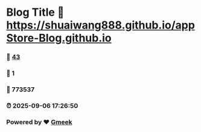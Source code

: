# Blog Title :link: https://shuaiwang888.github.io/appStore-Blog.github.io 
### :page_facing_up: [43](https://shuaiwang888.github.io/appStore-Blog.github.io/tag.html) 
### :speech_balloon: 1 
### :hibiscus: 773537 
### :alarm_clock: 2025-09-06 17:26:50 
### Powered by :heart: [Gmeek](https://github.com/Meekdai/Gmeek)
